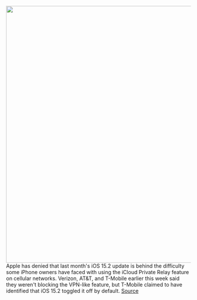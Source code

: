 <img src='https://cdn.vox-cdn.com/thumbor/ztm0LbAmKjf7KRhvz1xyC3VGpDw=/0x0:2040x1360/1200x800/filters:focal(857x517:1183x843)/cdn.vox-cdn.com/uploads/chorus_image/image/70381864/vpavic_210916_4760_0323.0.jpg' width='700px' /><br/>
Apple has denied that last month's iOS 15.2 update is behind the difficulty some iPhone owners have faced with using the iCloud Private Relay feature on cellular networks. Verizon, AT&T, and T-Mobile earlier this week said they weren't blocking the VPN-like feature, but T-Mobile claimed to have identified that iOS 15.2 toggled it off by default.
<a href='https://www.theverge.com/2022/1/12/22881337/apple-t-mobile-icloud-private-relay-bug-ios-15-2'> Source <a/>